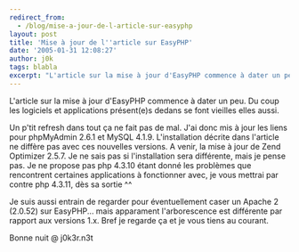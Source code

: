 ```yaml
---
redirect_from:
  - /blog/mise-a-jour-de-l-article-sur-easyphp
layout: post
title: 'Mise à jour de l''article sur EasyPHP'
date: '2005-01-31 12:08:27'
author: j0k
tags: blabla
excerpt: "L'article sur la mise à jour d'EasyPHP commence à dater un peu. Du coup les logiciels et applications présent(e)s dedans se font vieilles elles aussi.     \nUn p'tit refresh dans tout ça ne fait pas de mal.   J'ai donc mis à jour les liens pour phpMyAdmin 2.6.1 et MySQL 4.1.9.   L'installation décrite dans l'article ne diffère pas avec ces nouvelles      …"
---
```


L'article sur la mise à jour d'EasyPHP commence à dater un peu. Du coup les logiciels et applications présent(e)s dedans se font vieilles elles aussi.

Un p'tit refresh dans tout ça ne fait pas de mal.   J'ai donc mis à jour les liens pour phpMyAdmin 2.6.1 et MySQL 4.1.9.   L'installation décrite dans l'article ne diffère pas avec ces nouvelles versions.   A venir, la mise à jour de Zend Optimizer 2.5.7. Je ne sais pas si l'installation sera différente, mais je pense pas.   Je ne propose pas php 4.3.10 étant donné les problèmes que rencontrent certaines applications à fonctionner avec, je vous mettrai par contre php 4.3.11, dès sa sortie ^^

Je suis aussi entrain de regarder pour éventuellement caser un Apache 2 (2.0.52) sur EasyPHP... mais apparament l'arborescence est différente par rapport aux versions 1.x.   Bref je regarde ça et je vous tiens au courant.

Bonne nuit @ j0k3r.n3t
